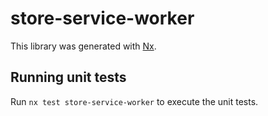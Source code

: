 # store-service-worker

This library was generated with [Nx](https://nx.dev).

## Running unit tests

Run `nx test store-service-worker` to execute the unit tests.
